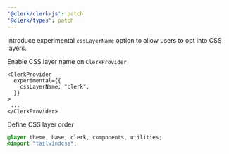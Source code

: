 ```yaml
---
'@clerk/clerk-js': patch
'@clerk/types': patch
---
```


Introduce experimental `cssLayerName` option to allow users to opt into CSS layers.

Enable CSS layer name on `ClerkProvider`

```tsx
<ClerkProvider
  experimental={{
    cssLayerName: "clerk",
  }}
>
 ...
</ClerkProvider>
```

Define CSS layer order

```css
@layer theme, base, clerk, components, utilities;
@import "tailwindcss";
```
